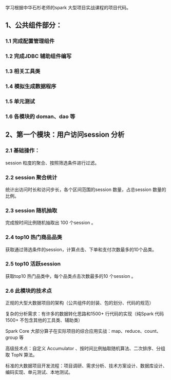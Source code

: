 学习根据中华石杉老师的spark 大型项目实战课程的项目代码。

## 1、公共组件部分：
### 1.1 完成配置管理组件
### 1.2 完成JDBC 辅助组件编写
### 1.3 相关工具类
### 1.4 模拟生成数据程序
### 1.5 单元测试
### 1.6 各模块的 doman、dao 等

## 2、第一个模块：用户访问session 分析

### 2.1 基础操作：

session 粒度的聚合、按照筛选条件进行过滤。

### 2.2 session 聚合统计
统计出访问时长和访问步长，各个区间范围的session 数量，占总session 数量的比例。

### 2.3 session 随机抽取
完成按时间比例随机抽取出 100 个session 。

### 2.4 top10 热门商品品类
获取通过筛选条件的session，计算点击、下单和支付次数最多的10个品类。

### 2.5 top10 活跃session 

获取top10 热门品类中，每个品类点击次数最多的10 个session 。

### 2.6 此模块的技术点

正规的大型大数据项目的架构（公共组件的封装、包的划分、代码的规范）

复杂的分析需求：有许多的数据转化思路和1500+ 行代码的实现（纯Spark 代码 1500+ 不包含其他的工具类、辅助类）

Spark Core 大部分算子在实际项目的综合应用实战：map、reduce、count、group 等

高级技术点：自定义 Accumulator 、按时间比例抽取随机算法、二次排序、分组取 TopN 算法。

标准的大数据项目开发流程：项目调研、需求分析、技术方案设计、数据库设计、编码实现、单元测试、本地测试。 


### 
    
